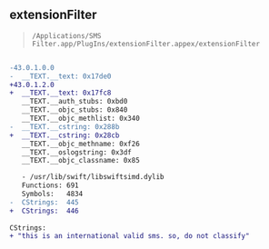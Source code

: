 ## extensionFilter

> `/Applications/SMS Filter.app/PlugIns/extensionFilter.appex/extensionFilter`

```diff

-43.0.1.0.0
-  __TEXT.__text: 0x17de0
+43.0.1.2.0
+  __TEXT.__text: 0x17fc8
   __TEXT.__auth_stubs: 0xbd0
   __TEXT.__objc_stubs: 0x840
   __TEXT.__objc_methlist: 0x340
-  __TEXT.__cstring: 0x288b
+  __TEXT.__cstring: 0x28cb
   __TEXT.__objc_methname: 0xf26
   __TEXT.__oslogstring: 0x3df
   __TEXT.__objc_classname: 0x85

   - /usr/lib/swift/libswiftsimd.dylib
   Functions: 691
   Symbols:   4834
-  CStrings:  445
+  CStrings:  446
 
CStrings:
+ "this is an international valid sms. so, do not classify"

```

